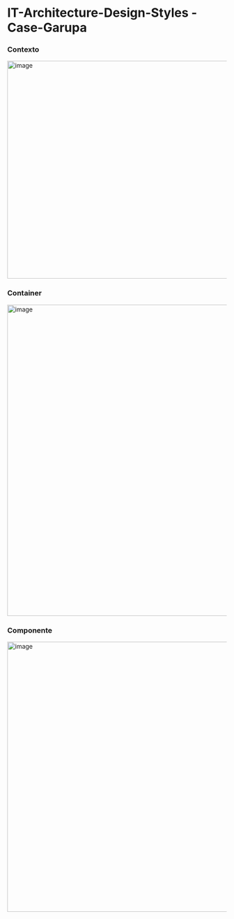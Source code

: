 # IT-Architecture-Design-Styles -Case-Garupa

### Contexto

<img width="1175" height="499" alt="image" src="https://github.com/user-attachments/assets/4cfeaa33-af9d-4708-bfa9-39b41322718e" />

### Container

<img width="1659" height="713" alt="image" src="https://github.com/user-attachments/assets/a5523ba1-62d4-4a44-8580-02b9af349c60" />

### Componente

<img width="1659" height="619" alt="image" src="https://github.com/user-attachments/assets/32b1084b-f0b3-4d95-b7ac-dff51a69da53" />



